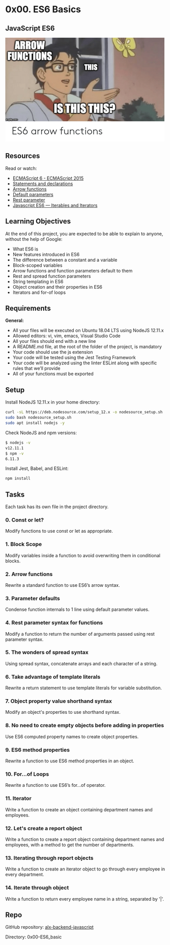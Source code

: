 
# 0x00. ES6 Basics

## JavaScript ES6

![ECMAScript 6 - ECMAScript 2015](images/08806026ef621f900121.png)


## Resources

Read or watch:

- [ECMAScript 6 - ECMAScript 2015](https://262.ecma-international.org/6.0/)
- [Statements and declarations](https://developer.mozilla.org/en-US/docs/Web/JavaScript/Reference/Statements)
- [Arrow functions](https://developer.mozilla.org/en-US/docs/Web/JavaScript/Reference/Functions/Arrow_functions)
- [Default parameters](https://developer.mozilla.org/en-US/docs/Web/JavaScript/Reference/Functions/Default_parameters)
- [Rest parameter](https://developer.mozilla.org/en-US/docs/Web/JavaScript/Reference/Functions/rest_parameters)
- [Javascript ES6 — Iterables and Iterators](https://developer.mozilla.org/en-US/docs/Web/JavaScript/Reference/Iteration_protocols)

## Learning Objectives

At the end of this project, you are expected to be able to explain to anyone, without the help of Google:

- What ES6 is
- New features introduced in ES6
- The difference between a constant and a variable
- Block-scoped variables
- Arrow functions and function parameters default to them
- Rest and spread function parameters
- String templating in ES6
- Object creation and their properties in ES6
- Iterators and for-of loops

## Requirements

**General:**

- All your files will be executed on Ubuntu 18.04 LTS using NodeJS 12.11.x
- Allowed editors: vi, vim, emacs, Visual Studio Code
- All your files should end with a new line
- A README.md file, at the root of the folder of the project, is mandatory
- Your code should use the js extension
- Your code will be tested using the Jest Testing Framework
- Your code will be analyzed using the linter ESLint along with specific rules that we’ll provide
- All of your functions must be exported

## Setup

Install NodeJS 12.11.x in your home directory:

```bash
curl -sL https://deb.nodesource.com/setup_12.x -o nodesource_setup.sh
sudo bash nodesource_setup.sh
sudo apt install nodejs -y
```

Check NodeJS and npm versions:

```bash
$ nodejs -v
v12.11.1
$ npm -v
6.11.3
```

Install Jest, Babel, and ESLint:

```bash
npm install
```

## Tasks

Each task has its own file in the project directory.

### 0. Const or let?
Modify functions to use const or let as appropriate.

### 1. Block Scope
Modify variables inside a function to avoid overwriting them in conditional blocks.

### 2. Arrow functions
Rewrite a standard function to use ES6’s arrow syntax.

### 3. Parameter defaults
Condense function internals to 1 line using default parameter values.

### 4. Rest parameter syntax for functions
Modify a function to return the number of arguments passed using rest parameter syntax.

### 5. The wonders of spread syntax
Using spread syntax, concatenate arrays and each character of a string.

### 6. Take advantage of template literals
Rewrite a return statement to use template literals for variable substitution.

### 7. Object property value shorthand syntax
Modify an object's properties to use shorthand syntax.

### 8. No need to create empty objects before adding in properties
Use ES6 computed property names to create object properties.

### 9. ES6 method properties
Rewrite a function to use ES6 method properties in an object.

### 10. For...of Loops
Rewrite a function to use ES6’s for...of operator.

### 11. Iterator
Write a function to create an object containing department names and employees.

### 12. Let's create a report object
Write a function to create a report object containing department names and employees, with a method to get the number of departments.

### 13. Iterating through report objects
Write a function to create an iterator object to go through every employee in every department.

### 14. Iterate through object
Write a function to return every employee name in a string, separated by '|'.

## Repo

GitHub repository: [alx-backend-javascript](../../alx-backend-javascript/)

Directory: 0x00-ES6_basic
```